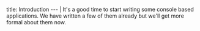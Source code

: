 title: Introduction
--- |
  It's a good time to start writing some console based applications. We have written a few of them already but we'll get more formal about them now.
